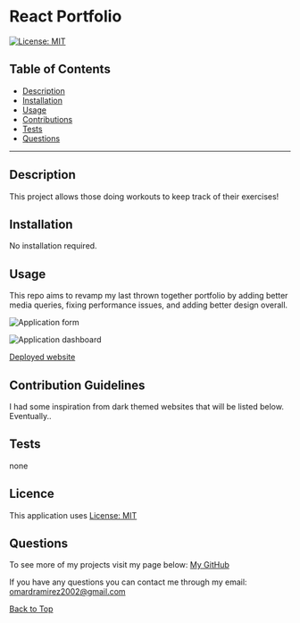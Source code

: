 # React Portfolio

[![License: MIT](https://img.shields.io/badge/License-MIT-yellow.svg)](https://opensource.org/licenses/MIT)

## Table of Contents
 
* [Description](#Description "Goto Description")
* [Installation](#Installation "Goto Installation")
* [Usage](#Usage "Goto Usage")
* [Contributions](#Contributions "Goto Contributions")
* [Tests](#Tests "Goto Tests")
* [Questions](#Questions "Goto Questions")
- - - -


## Description

This project allows those doing workouts to keep track of their exercises!

## Installation
No installation required.

## Usage

This repo aims to revamp my last thrown together portfolio by adding better media queries, fixing performance issues, and adding better design overall.

![Application form](./Images/fitness_tracker_form.png)

![Application dashboard](./Images/FItness_dashboard.png)

[Deployed website](https://vast-everglades-56807.herokuapp.com/?id=61a6ead5eb8b17001691abb5)


## Contribution Guidelines

I had some inspiration from dark themed websites that will be listed below. Eventually..


## Tests

none


## Licence

This application uses [License: MIT](https://opensource.org/licenses/MIT)


## Questions

To see more of my projects visit my page below:
[My GitHub](https://github.com/BossyLemon0)

If you have any questions you can contact me through my email:
omardramirez2002@gmail.com

[Back to Top](#Note_Taker "Goto top")
